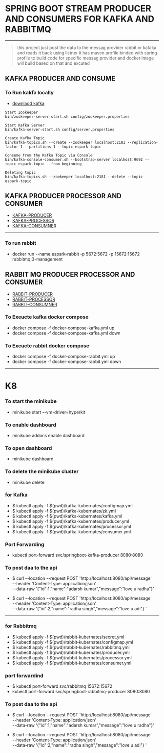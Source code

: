 # SPRING BOOT STREAM PRODUCER AND CONSUMERS FOR KAFKA AND RABBITMQ 

----

> this project just post the data to the messag provider rabbit or kafaka 
> and reads it back using listner it has maven profile binded with spring profile to build code 
> for specific messag provider and docker image will build based on that and excuted 



## KAFKA PRODUCER AND CONSUME 

### To Run kakfa locally 

* [downlaod kafka](https://www.apache.org/dyn/closer.cgi?path=/kafka/2.5.0/kafka_2.12-2.5.0.tgz)

```
Start Zookeeper
bin/zookeeper-server-start.sh config/zookeeper.properties

Start Kafka Server
bin/kafka-server-start.sh config/server.properties

Create Kafka Topic
bin/kafka-topics.sh --create --zookeeper localhost:2181 --replication-factor 1 --partitions 1 --topic espark-topic

Consume from the Kafka Topic via Console
bin/kafka-console-consumer.sh --bootstrap-server localhost:9092 --topic espark-topic --from-beginning

Deleting topic
bin/kafka-topics.sh --zookeeper localhost:2181 --delete --topic espark-topic
```

## KAFKA PRODUCER PROCESSOR AND CONSUMER 
* [KAFKA-PRODUCER](./springboot-kafka-rabbitmq-producer/KAFKA-README.md)
* [KAFKA-PROCESSOR](./springboot-kafka-rabbitmq-processor/KAFKA-README.md)
* [KAFKA-CONSUMNER](./springboot-kafka-rabbitmq-consumer/KAFKA-README.md)


---

### To run rabbit 
* docker run --name espark-rabbit -p 5672:5672 -p 15672:15672 rabbitmq:3-management


## RABBIT MQ PRODUCER PROCESSOR AND CONSUMER 
* [RABBIT-PRODUCER](./springboot-kafka-rabbitmq-producer/RABBIT-README.md)
* [RABBIT-PROCESSOR](./springboot-kafka-rabbitmq-processor/RABBIT-README.md)
* [RABBIT-CONSUMNER](./springboot-kafka-rabbitmq-consumer/RABBIT-README.md)


### To Exeucte kafka docker compose
* docker compose -f docker-compose-kafka.yml up
* docker compose -f docker-compose-kafka.yml down


### To Exeucte rabbit docker compose
* docker compose -f docker-compose-rabbit.yml up 
* docker compose -f docker-compose-rabbit.yml down 

---

# K8

### To start the minikube 
* minikube start --vm-driver=hyperkit

### To enable dashboard 
* minikube addons enable dashboard

### To open dashboard 
* minikube dashboard

### To delete the minikube cluster 
* minikube delete

### for Kafka 
* $ kubectl apply -f $(pwd)/kafka-kubernates/configmap.yml
* $ kubectl apply -f $(pwd)/kafka-kubernates/zk.yml
* $ kubectl apply -f $(pwd)/kafka-kubernates/kafka.yml
* $ kubectl apply -f $(pwd)/kafka-kubernates/producer.yml
* $ kubectl apply -f $(pwd)/kafka-kubernates/processor.yml
* $ kubectl apply -f $(pwd)/kafka-kubernates/consumer.yml


### Port Forwarding 
* kubectl port-forward svc/springboot-kafka-producer 8080:8080 

### To post daa to the api 
* $ curl --location --request POST 'http://localhost:8080/api/message' \
--header 'Content-Type: application/json' \
--data-raw '{"id":1,"name":"adarsh kumar","message":"love u radha"}'

* $ curl --location --request POST 'http://localhost:8080/api/message' \
--header 'Content-Type: application/json' \
--data-raw '{"id":2,"name":"radha singh","message":"love u adi"} '
---

### for Rabbitmq 
* $ kubectl apply -f $(pwd)/rabbit-kubernates/secret.yml
* $ kubectl apply -f $(pwd)/rabbit-kubernates/configmap.yml
* $ kubectl apply -f $(pwd)/rabbit-kubernates/rabbitmq.yml
* $ kubectl apply -f $(pwd)/rabbit-kubernates/producer.yml
* $ kubectl apply -f $(pwd)/rabbit-kubernates/processor.yml
* $ kubectl apply -f $(pwd)/rabbit-kubernates/consumer.yml

### port forwardind 
* $ kubectl port-forward svc/rabbitmq 15672:15672
* kubectl port-forward svc/springboot-rabbitmq-producer 8080:8080 

### To post daa to the api 
* $ curl --location --request POST 'http://localhost:8080/api/message' \
--header 'Content-Type: application/json' \
--data-raw '{"id":1,"name":"adarsh kumar","message":"love u radha"}'

* $ curl --location --request POST 'http://localhost:8080/api/message' \
--header 'Content-Type: application/json' \
--data-raw '{"id":2,"name":"radha singh","message":"love u adi"} '
